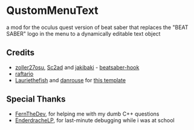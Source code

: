 # QustomMenuText

a mod for the oculus quest version of beat saber that replaces the "BEAT SABER" logo in the menu to a dynamically editable text object

## Credits

* [zoller27osu](https://github.com/zoller27osu), [Sc2ad](https://github.com/Sc2ad) and [jakibaki](https://github.com/jakibaki) - [beatsaber-hook](https://github.com/sc2ad/beatsaber-hook)
* [raftario](https://github.com/raftario) 
* [Lauriethefish](https://github.com/Lauriethefish) and [danrouse](https://github.com/danrouse) for [this template](https://github.com/Lauriethefish/quest-mod-template)

## Special Thanks

* [FernTheDev](https://github.com/fernthedev), for helping me with my dumb C++ questions
* [EnderdracheLP](https://github.com/enderdrachelp), for last-minute debugging while i was at school

